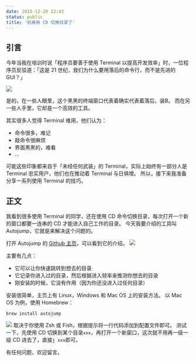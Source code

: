 ```yaml
---
date: 2015-12-20 22:43
status: public
title: '别再用 CD 切换目录了'
---
```


## 引言
今年当我在培训时说「程序员要善于使用 Terminal 以提高开发效率」时，一位程序员反驳道：「这是 21 世纪，我们为什么要用落后的命令行，而不是先进的 GUI？」

![](~/23-27-22.png)

是的，在一些人眼里，这个黑黑的终端窗口代表着确实代表着落后，装B。
而在另一些人手里，它却是一个高效的工具。

其实很多人觉得 Terminal 难用，他们认为：

* 命令很多，难记
* 敲命令很麻烦
* 界面黑黑的，难看
* ...

可能这些印象都来自于「未经任何武装」的 Terminal，实际上始终有一部分人是 Terminal 忠实用户，他们也在推动着 Terminal 与日俱增。
所以，接下来我准备分享一系列使用 Terminal 的技巧。

## 正文
我看到很多使用 Terminal 的同学，还在使用 CD 命令切换目录，每次打开一个新的窗口都要一连串的 CD 才能进入自己工作的目录。
今天我要介绍的工具叫 Autojump，它就是来解决这个问题的。

打开 Autojump 的 [Github 主页](https://github.com/wting/autojump)，可以看到它的介绍。
![](http://codingstyle-cn.b0.upaiyun.com/photo/2015/506511ba09d3ea1e4427e5379f072304.png)

主要有几点：
* 它可以让你快速跳转到想去的目录
* 它记录你进入过的目录，然后根据进入频率来推测你想去的目录
* 刚安装的时候，它没有作用（因为你还没进入过任何目录）

安装很简单，主页上有 Linux，Windows 和 Mac OS 上的安装方法。
以 Mac OS 为例，使用 Homebrew：
```
brew install autojump
```

![](~/23-39-43.jpg)
取决于你使用 Zsh 或 Fish，根据提示将一行代码添加到配置文件即可。
测试一下，先使用 CD 切换到某个目录`xxx`，再打开一个新窗口，这次就不用再一级一级 CD 进去了，直接`j xxx`即可。

有任何问题，欢迎留言。